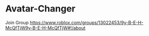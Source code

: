 # Avatar-Changer
Join Group https://www.roblox.com/groups/13022453/9y-B-E-H-McQfTjW9y-B-E-H-McQfTjW#!/about
